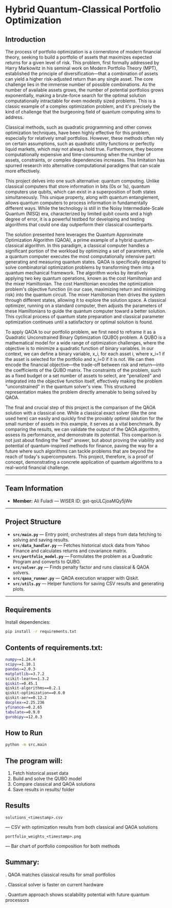 # Hybrid Quantum-Classical Portfolio Optimization

## Introduction
The process of portfolio optimization is a cornerstone of modern financial theory, seeking to build a portfolio of assets that maximizes expected returns for a given level of risk. This problem, first formally addressed by Harry Markowitz in his seminal work on Modern Portfolio Theory (MPT), established the principle of diversification—that a combination of assets can yield a higher risk-adjusted return than any single asset. The core challenge lies in the immense number of possible combinations. As the number of available assets grows, the number of potential portfolios grows exponentially, making a brute-force search for the optimal solution computationally intractable for even modestly sized problems. This is a classic example of a complex optimization problem, and it's precisely the kind of challenge that the burgeoning field of quantum computing aims to address.

Classical methods, such as quadratic programming and other convex optimization techniques, have been highly effective for this problem, especially for relatively small portfolios. However, these methods often rely on certain assumptions, such as quadratic utility functions or perfectly liquid markets, which may not always hold true. Furthermore, they become computationally expensive and time-consuming when the number of assets, constraints, or complex dependencies increases. This limitation has spurred research into alternative computational paradigms that can scale more effectively.

This project delves into one such alternative: quantum computing. Unlike classical computers that store information in bits (0s or 1s), quantum computers use qubits, which can exist in a superposition of both states simultaneously. This unique property, along with quantum entanglement, allows quantum computers to process information in fundamentally different ways. While the technology is still in the Noisy Intermediate-Scale Quantum (NISQ) era, characterized by limited qubit counts and a high degree of error, it is a powerful testbed for developing and testing algorithms that could one day outperform their classical counterparts.

The solution presented here leverages the Quantum Approximate Optimization Algorithm (QAOA), a prime example of a hybrid quantum-classical algorithm. In this paradigm, a classical computer handles a significant portion of the workload by optimizing a set of parameters, while a quantum computer executes the most computationally intensive part: generating and measuring quantum states. QAOA is specifically designed to solve combinatorial optimization problems by transforming them into a quantum mechanical framework. The algorithm works by iteratively applying two key quantum operations, known as the cost Hamiltonian and the mixer Hamiltonian. The cost Hamiltonian encodes the optimization problem's objective function (in our case, maximizing return and minimizing risk) into the quantum circuit. The mixer Hamiltonian then drives the system through different states, allowing it to explore the solution space. A classical optimizer, running on a standard computer, then adjusts the parameters of these Hamiltonians to guide the quantum computer toward a better solution. This cyclical process of quantum state preparation and classical parameter optimization continues until a satisfactory or optimal solution is found.

To apply QAOA to our portfolio problem, we first need to reframe it as a Quadratic Unconstrained Binary Optimization (QUBO) problem. A QUBO is a mathematical model for a wide range of optimization challenges, where the objective is to minimize a quadratic function of binary variables. In our context, we can define a binary variable, x_i, for each asset i, where x_i=1 if the asset is selected for the portfolio and x_i=0 if it is not. We can then encode the financial objective—the trade-off between risk and return—into the coefficients of the QUBO matrix. The constraints of the problem, such as a fixed budget or a set number of assets to select, are "penalized" and integrated into the objective function itself, effectively making the problem "unconstrained" in the quantum solver's view. This structured representation makes the problem directly amenable to being solved by QAOA.

The final and crucial step of this project is the comparison of the QAOA solution with a classical one. While a classical exact solver (like the one used here) can easily and quickly find the provably optimal solution for the small number of assets in this example, it serves as a vital benchmark. By comparing the results, we can validate the output of the QAOA algorithm, assess its performance, and demonstrate its potential. This comparison is not just about finding the "best" answer, but about proving the viability and potential of quantum-inspired methods for finance, paving the way for a future where such algorithms can tackle problems that are beyond the reach of today's supercomputers. This project, therefore, is a proof of concept, demonstrating a concrete application of quantum algorithms to a real-world financial challenge.

---

## Team Information
- **Member:** Ali Fuladi — WISER ID: gst-qoULCjoaMQy5jWe

---

## Project Structure
- **`src/main.py`** — Entry point; orchestrates all steps from data fetching to solving and saving results.  
- **`src/data_handler.py`** — Fetches historical stock data from Yahoo Finance and calculates returns and covariance matrix.  
- **`src/portfolio_model.py`** — Formulates the problem as a Quadratic Program and converts to QUBO.  
- **`src/solver.py`** — Finds penalty factor and runs classical & QAOA solvers.  
- **`src/qaoa_runner.py`** — QAOA execution wrapper with Qiskit.  
- **`src/utils.py`** — Helper functions for saving CSV results and generating plots.

---

## Requirements
Install dependencies:
```bash
pip install -r requirements.txt
```

## Contents of requirements.txt:
```bash
numpy==1.24.4
scipy==1.10.1
pandas==2.0.3
matplotlib==3.7.2
scikit-learn==1.3.2
qiskit==0.45.1
qiskit-algorithms==0.2.1
qiskit-optimization==0.6.0
qiskit-aer==0.12.2
docplex==2.25.236
yfinance==0.2.65
tabulate==0.9.0
gurobipy==12.0.3
```

## How to Run
```bash
python -m src.main
```

## The program will:
1. Fetch historical asset data
2. Build and solve the QUBO model
3. Compare classical and QAOA solutions
4. Save results in results/ folder

## Results
    solutions_<timestamp>.csv
  — CSV with optimization results from both classical and QAOA solutions
    
    portfolio_weights_<timestamp>.png
  — Bar chart of portfolio composition for both methods


## Summary:
. QAOA matches classical results for small portfolios

. Classical solver is faster on current hardware

. Quantum approach shows scalability potential with future quantum processors



